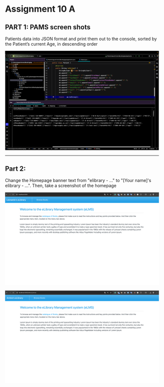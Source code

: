 # Assignment 10 A

## PART 1: PAMS screen shots

Patients data into JSON format and print them out to the console, sorted by the Patient’s current Age, in descending order 

![img.png](./PatientsAppointmentsBookingApp/img.png)

________

## Part 2:

Change the Homepage banner text from "elibrary - ..." to "[Your name]'s elibrary - ...". Then, take a screenshot of the homepage

![img](./elibrary/img.png)



![img_3](./elibrary/img_3.png)